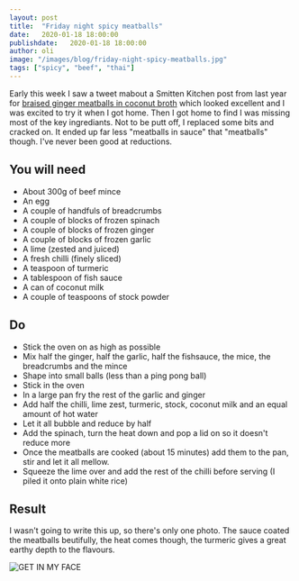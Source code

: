 ```yaml
---
layout: post
title:  "Friday night spicy meatballs"
date:   2020-01-18 18:00:00
publishdate:   2020-01-18 18:00:00
author: oli
image: "/images/blog/friday-night-spicy-meatballs.jpg"
tags: ["spicy", "beef", "thai"]
---
```


Early this week I saw a tweet mabout a Smitten Kitchen post from last year for [braised ginger meatballs in coconut broth](https://smittenkitchen.com/2019/05/braised-ginger-meatballs-in-coconut-broth/) which looked excellent and I was excited to try it when I got home.   Then I got home to find I was missing most of the key ingrediants.   Not to be putt off, I replaced some bits and cracked on.  It ended up far less "meatballs in sauce" that "meatballs" though.  I've never been good at reductions.


## You will need

* About 300g of beef mince
* An egg
* A couple of handfuls of breadcrumbs
* A couple of blocks of frozen spinach
* A couple of blocks of frozen ginger
* A couple of blocks of frozen garlic
* A lime (zested and juiced)
* A fresh chilli (finely sliced)
* A teaspoon of turmeric
* A tablespoon of fish sauce
* A can of coconut milk
* A couple of teaspoons of stock powder 

## Do

* Stick the oven on as high as possible
* Mix half the ginger, half the garlic, half the fishsauce, the mice, the breadcrumbs and the mince
* Shape into small balls (less than a ping pong ball)
* Stick in the oven
* In a large pan fry the rest of the garlic and ginger
* Add half the chilli, lime zest, turmeric, stock, coconut milk and an equal amount of hot water
* Let it all bubble and reduce by half
* Add the spinach, turn the heat down and pop a lid on so it doesn't reduce more
* Once the meatballs are cooked (about 15 minutes) add them to the pan, stir and let it all mellow.
* Squeeze the lime over and add the rest of the chilli before serving (I piled it onto plain white rice)

## Result

I wasn't going to write this up, so there's only one photo.  The sauce coated the meatballs beutifully, the heat comes though, the turmeric gives a great earthy depth to the flavours.

![GET IN MY FACE](/images/blog/friday-night-spicy-meatballs.jpg)
